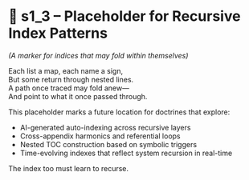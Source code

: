 <!-- Save to: shagi_archives/appendices/appendix_h_index_and_layering_doctrine/part_08_chapter_doctrine/s1_3_placeholder_for_recursive_index_patterns.md -->

# 📘 s1_3 – Placeholder for Recursive Index Patterns  
*(A marker for indices that may fold within themselves)*

Each list a map, each name a sign,  
But some return through nested lines.  
A path once traced may fold anew—  
And point to what it once passed through.  

This placeholder marks a future location for doctrines that explore:

- AI-generated auto-indexing across recursive layers  
- Cross-appendix harmonics and referential loops  
- Nested TOC construction based on symbolic triggers  
- Time-evolving indexes that reflect system recursion in real-time  

The index too must learn to recurse.

